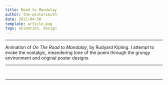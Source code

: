 ```yaml
---
title: Road to Mandalay
author: the-wintersmith
date: 2013-04-30
template: article.pug
tags: animation, design
---
```

---

Animation of _On The Road to Mandalay_, by Rudyard Kipling.  I attempt to evoke the nostalgic, meandering tone of the poem through the grungy environment and original poster designs. 

---
<div class="youtube" id="Bm9ItmU-kmg"></div><br>

---